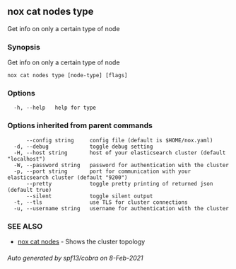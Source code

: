 ## nox cat nodes type

Get info on only a certain type of node

### Synopsis

Get info on only a certain type of node

```
nox cat nodes type [node-type] [flags]
```

### Options

```
  -h, --help   help for type
```

### Options inherited from parent commands

```
      --config string     config file (default is $HOME/nox.yaml)
  -d, --debug             toggle debug setting
  -H, --host string       host of your elasticsearch cluster (default "localhost")
  -W, --password string   password for authentication with the cluster
  -p, --port string       port for communication with your elasticsearch cluster (default "9200")
      --pretty            toggle pretty printing of returned json (default true)
      --silent            toggle silent output
  -t, --tls               use TLS for cluster connections
  -u, --username string   username for authentication with the cluster
```

### SEE ALSO

* [nox cat nodes](nox_cat_nodes.md)	 - Shows the cluster topology

###### Auto generated by spf13/cobra on 8-Feb-2021
